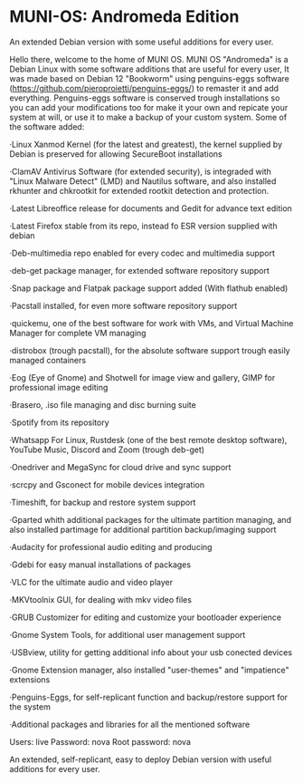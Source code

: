 # MUNI-OS: Andromeda Edition
An extended Debian version with some useful additions for every user.

Hello there, welcome to the home of MUNI OS.
MUNI OS "Andromeda" is a Debian Linux with some software additions that are useful for every user, It was made based on Debian 12 "Bookworm" using penguins-eggs software (https://github.com/pieroproietti/penguins-eggs/) to remaster it and add everything.
Penguins-eggs software is conserved trough installations so you can add your modifications too for make it your own and repicate your system at will, or use it to make a backup of your custom system.
Some of the software added:

·Linux Xanmod Kernel (for the latest and greatest), the kernel supplied by Debian is preserved for allowing SecureBoot installations

·ClamAV Antivirus Software (for extended security), is integraded with "Linux Malware Detect" (LMD) and Nautilus software, and also installed rkhunter and chkrootkit for extended rootkit detection and protection.

·Latest Libreoffice release for documents and Gedit for advance text edition

·Latest Firefox stable from its repo, instead fo ESR version supplied with debian

·Deb-multimedia repo enabled for every codec and multimedia support

·deb-get package manager, for extended software repository support

·Snap package and Flatpak package support added (With flathub enabled)

·Pacstall installed, for even more software repository support

·quickemu, one of the best software for work with VMs, and Virtual Machine Manager for complete VM managing

·distrobox (trough pacstall), for the absolute software support trough easily managed containers

·Eog (Eye of Gnome) and Shotwell for image view and gallery, GIMP for professional image editing

·Brasero, .iso file managing and disc burning suite

·Spotify from its repository

·Whatsapp For Linux, Rustdesk (one of the best remote desktop software), YouTube Music, Discord and Zoom (trough deb-get)

·Onedriver and MegaSync for cloud drive and sync support

·scrcpy and Gsconect for mobile devices integration

·Timeshift, for backup and restore system support

·Gparted whith additional packages for the ultimate partition managing, and also installed partimage for additional partition backup/imaging support

·Audacity for professional audio editing and producing

·Gdebi for easy manual installations of packages

·VLC for the ultimate audio and video player

·MKVtoolnix GUI, for dealing with mkv video files

·GRUB Customizer for editing and customize your bootloader experience

·Gnome System Tools, for additional user management support

·USBview, utility for getting additional info about your usb conected devices

·Gnome Extension manager, also installed "user-themes" and "impatience" extensions

·Penguins-Eggs, for self-replicant function and backup/restore support for the system

·Additional packages and libraries for all the mentioned software

Users: live
Password: nova
Root password: nova

An extended, self-replicant, easy to deploy Debian version with useful additions for every user.
